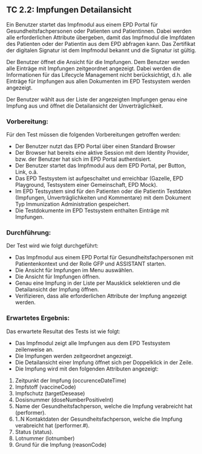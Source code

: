 ## TC 2.2: Impfungen Detailansicht

Ein Benutzer startet das Impfmodul aus einem EPD Portal für Gesundheitsfachpersonen oder Patienten und Patientinnen.  Dabei werden alle erforderlichen Attribute übergeben, damit das Impfmodul die Impfdaten des Patienten oder der Patientin aus dem EPD abfragen kann. Das Zertifikat der digitalen Signatur ist dem Impfmodul bekannt und die Signatur ist gültig.

Der Benutzer öffnet die Ansicht für die Impfungen. Dem Benutzer werden alle Einträge mit Impfungen zeitgeordnet angezeigt. Dabei werden die Informationen für das Lifecycle Management nicht berücksichtigt, d.h. alle Einträge für Impfungen aus allen Dokumenten im EPD Testsystem werden angezeigt.

Der Benutzer wählt aus der Liste der angezeigten Impfungen genau eine Impfung aus und öffnet die Detailansicht der Unverträglichkeit.


### Vorbereitung:
Für den Test müssen die folgenden Vorbereitungen getroffen werden:
- Der Benutzer nutzt das EPD Portal über einen Standard Browser
- Der Browser hat bereits eine aktive Session mit dem Identity Provider, bzw. der Benutzer hat sich im EPD Portal authentisiert.
- Der Benutzer startet das Impfmodul aus dem EPD Portal, per Button, Link, o.ä.  
- Das EPD Testsystem ist aufgeschaltet und erreichbar (Gazelle, EPD Playground, Testsystem einer Gemeinschaft, EPD Mock).
- Im EPD Testsystem sind für den Patienten oder die Patientin Testdaten (Impfungen, Unverträglichkeiten und Kommentare) mit dem Dokument Typ Immunization Administration gespeichert.
- Die Testdokumente im EPD Testsystem enthalten Einträge mit Impfungen.


### Durchführung:
Der Test wird wie folgt durchgeführt:
- Das Impfmodul aus einem EPD Portal für Gesundheitsfachpersonen mit Patientenkontext und der Rolle GFP und ASSISTANT starten.
- Die Ansicht für Impfungen im Menu auswählen.
- Die Ansicht für Impfungen öffnen.
- Genau eine Impfung in der Liste per Mausklick selektieren und die Detailansicht der Impfung öffnen.
- Verifizieren, dass alle erforderlichen Attribute der Impfung angezeigt werden.

### Erwartetes Ergebnis:

Das erwartete Resultat des Tests ist wie folgt:
- Das Impfmodul zeigt alle Impfungen aus dem EPD Testsystem zeilenweise an.
- Die Impfungen werden zeitgeordnet angezeigt.  
- Die Detailansicht einer Impfung öffnet sich per Doppelklick in der Zeile.
- Die Impfung wird mit den folgenden Attributen angezeigt:
1.	Zeitpunkt der Impfung (occurenceDateTime)
2.	Impfstoff (vaccineCode)
3.	Impfschutz (targetDesease)
4.	Dosisnummer (doseNumberPositiveInt)
5.	Name der Gesundheitsfachperson, welche die Impfung verabreicht hat (performer).
6.	1..N Kontaktdaten der Gesundheitsfachperson,  welche die Impfung verabreicht hat (performer.#).
7.	Status (status).
8.	Lotnummer (lotnumber)
9.	Grund für die Impfung (reasonCode)
